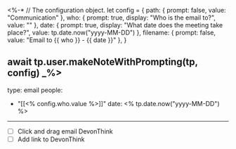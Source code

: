<%-*
// The configuration object.
let config = {
	path: {
		prompt: false,
		value: "Communication"
    },
    who: {
	    prompt: true,
	    display: "Who is the email to?",
	    value: ""
    },
	date: {
		 prompt: true,
		 display: "What date does the meeting take place?",
		 value:  tp.date.now("yyyy-MM-DD")
	},
    filename: {
        prompt: false,
        value: "Email to {{ who }} - {{ date }}"
    },
}

await tp.user.makeNoteWithPrompting(tp, config)
_%>
---
type: email
people: 
  - "[[<% config.who.value %>]]"
date: <% tp.date.now("yyyy-MM-DD") %>
---

- [ ] Click and drag email DevonThink
- [ ] Add link to DevonThink
